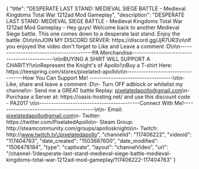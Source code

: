 {
    "title": "DESPERATE LAST STAND: MEDIEVAL SIEGE BATTLE - Medieval Kingdoms Total War 1212ad Mod Gameplay",
    "description": "DESPERATE LAST STAND: MEDIEVAL SIEGE BATTLE - Medieval Kingdoms Total War 1212ad Mod Gameplay - Hey guys! Welcome back to another Medieval Siege battle. This one comes down to a desperate last stand. Enjoy the battle :D\n\n\nJOIN MY DISCORD SERVER: https:\/\/discord.gg\/JjR7UR3\n\nIf you enjoyed the video don't forget to Like and Leave a comment :D\n\n-----------------------------------------PA Merchandise---------------------------------------------\n\nBUYING A SHIRT WILL SUPPORT A CHARITY!\n\nRepresent the Knight's of Apollo!\nBuy a T-shirt Here: https:\/\/teespring.com\/stores\/pixelated-apollo\n\n----------------------------------How You Can Support Me! -----------------------------------\n\n- Like, share and leave a comment :D\n- Turn OFF adblock or whitelist my channel\n- Send me a GREAT battle Replay: pixelatedapollo@gmail.com\n- Purchase a Server at: https:\/\/oasis-hosting.net\/ and use this discount code - PA2017 \n\n------------------------------------------Connect With Me!-----------------------------------------\n\n- Email: pixelatedapollo@gmail.com\n- Twitter: https:\/\/twitter.com\/PixelatedApollo\n- Steam Group:  http:\/\/steamcommunity.com\/groups\/apollosknights\n- Twitch: http:\/\/www.twitch.tv\/pixelatedapollo",
    "channelid": "117406222",
    "videoid": "117404763",
    "date_created": "1503687600",
    "date_modified": "1506478184",
    "type": "captivate",
    "layout": "channelVideo",
    "url": "\/channel-1\/desperate-last-stand-medieval-siege-battle-medieval-kingdoms-total-war-1212ad-mod-gameplay\/117406222-117404763"
}